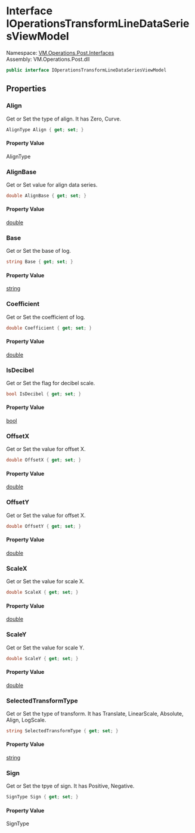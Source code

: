 # Interface IOperationsTransformLineDataSeriesViewModel

Namespace: [VM.Operations.Post.Interfaces](VM.Operations.Post.Interfaces.md)  
Assembly: VM.Operations.Post.dll  

```csharp
public interface IOperationsTransformLineDataSeriesViewModel
```

## Properties

### Align

Get or Set the type of align. It has Zero, Curve.

```csharp
AlignType Align { get; set; }
```

#### Property Value

 AlignType

### AlignBase

Get or Set value for align data series.

```csharp
double AlignBase { get; set; }
```

#### Property Value

 [double](https://learn.microsoft.com/dotnet/api/system.double)

### Base

Get or Set the base of log.

```csharp
string Base { get; set; }
```

#### Property Value

 [string](https://learn.microsoft.com/dotnet/api/system.string)

### Coefficient

Get or Set the coefficient of log.

```csharp
double Coefficient { get; set; }
```

#### Property Value

 [double](https://learn.microsoft.com/dotnet/api/system.double)

### IsDecibel

Get or Set the flag for decibel scale.

```csharp
bool IsDecibel { get; set; }
```

#### Property Value

 [bool](https://learn.microsoft.com/dotnet/api/system.boolean)

### OffsetX

Get or Set the value for offset X.

```csharp
double OffsetX { get; set; }
```

#### Property Value

 [double](https://learn.microsoft.com/dotnet/api/system.double)

### OffsetY

Get or Set the value for offset X.

```csharp
double OffsetY { get; set; }
```

#### Property Value

 [double](https://learn.microsoft.com/dotnet/api/system.double)

### ScaleX

Get or Set the value for scale X.

```csharp
double ScaleX { get; set; }
```

#### Property Value

 [double](https://learn.microsoft.com/dotnet/api/system.double)

### ScaleY

Get or Set the value for scale Y.

```csharp
double ScaleY { get; set; }
```

#### Property Value

 [double](https://learn.microsoft.com/dotnet/api/system.double)

### SelectedTransformType

Get or Set the type of transform. It has Translate, LinearScale, Absolute, Align, LogScale.

```csharp
string SelectedTransformType { get; set; }
```

#### Property Value

 [string](https://learn.microsoft.com/dotnet/api/system.string)

### Sign

Get or Set the tpye of sign. It has Positive, Negative.

```csharp
SignType Sign { get; set; }
```

#### Property Value

 SignType



